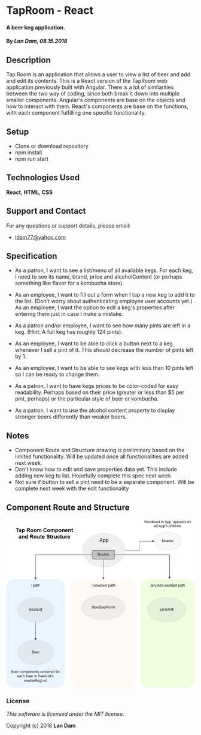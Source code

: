 # TapRoom - React

#### A beer keg application.

#### By _Lan Dam, 08.15.2018_

## Description

Tap Room is an application that allows a user to view a list of beer and add and edit its contents.
This is a React version of the TapRoom web application previously built with Angular.
There is a lot of similarities between the two way of coding, since both break it down into multiple smaller components.
Angular's components are base on the objects and how to interact with them.
React's components are base on the functions, with each component fulfilling one specific functionality.

## Setup

  * Clone or download repository
  * npm install
  * npm run start

## Technologies Used

  **React, HTML, CSS**

## Support and Contact

For any questions or support details, please email:
  * ldam77@yahoo.com  


## Specification

* As a patron, I want to see a list/menu of all available kegs. For each keg, I need to see its name, brand, price and alcoholContent (or perhaps something like flavor for a kombucha store).

* As an employee, I want to fill out a form when I tap a new keg to add it to the list. (Don't worry about authenticating employee user accounts yet.)
As an employee, I want the option to edit a keg's properties after entering them just in case I make a mistake.

* As a patron and/or employee, I want to see how many pints are left in a keg. (Hint: A full keg has roughly 124 pints).

* As an employee, I want to be able to click a button next to a keg whenever I sell a pint of it. This should decrease the number of pints left by 1.

* As an employee, I want to be able to see kegs with less than 10 pints left so I can be ready to change them.

* As a patron, I want to have kegs prices to be color-coded for easy readability. Perhaps based on their price (greater or less than $5 per pint, perhaps) or the particular style of beer or kombucha.

* As a patron, I want to use the alcohol content property to display stronger beers differently than weaker beers.

## Notes

* Component Route and Structure drawing is preliminary based on the limited functionality.  Will be updated once all functionalities are added next week.
* Don't know how to edit and save properties data yet. This include adding new keg to list. Hopefully complete this spec next week
* Not sure if button to sell a pint need to be a separate component.  Will be complete next week with the edit functionality

## Component Route and Structure

![Component Route and Structure](component_structure.png)

### License

*This software is licensed under the MIT license.*

Copyright (c) 2018 **Lan Dam**
